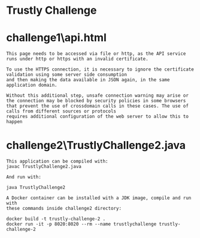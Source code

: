 # Trustly Challenge

# challenge1\api.html

    This page needs to be accessed via file or http, as the API service runs under http or https with an invalid certificate. 
    
    To use the HTTPS connection, it is necessary to ignore the certificate validation using some server side consumption
    and then making the data available in JSON again, in the same application domain.

    Without this additional step, unsafe connection warning may arise or the connection may be blocked by security policies in some browsers that prevent the use of crossdomain calls in these cases. The use of calls from different sources or protocols 
    requires additional configuration of the web server to allow this to happen

# challenge2\TrustlyChallenge2.java

    This application can be compiled with:
    javac TrustlyChallenge2.java

    And run with:

    java TrustlyChallenge2

    A Docker container can be installed with a JDK image, compile and run with
    these commands inside challenge2 directory:
    
    docker build -t trustly-challenge-2 .
    docker run -it -p 8020:8020 --rm --name trustlychallenge trustly-challenge-2
